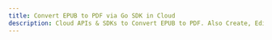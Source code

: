 ---title: Convert EPUB to PDF via Go SDK in Clouddescription: Cloud APIs & SDKs to Convert EPUB to PDF. Also Create, Edit & Render Microsoft Word & OpenOffice documents in the Cloud.---